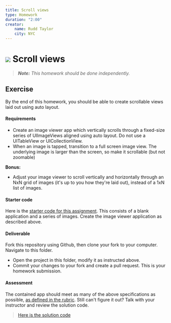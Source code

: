 ```yaml
---
title: Scroll views
type: Homework
duration: "2:00"
creator:
    name: Rudd Taylor
    city: NYC
---
```


# ![](https://ga-dash.s3.amazonaws.com/production/assets/logo-9f88ae6c9c3871690e33280fcf557f33.png) Scroll views

> ***Note:*** _This homework should be done independently._

## Exercise

By the end of this homework, you should be able to create scrollable views laid out using auto layout.

#### Requirements

- Create an image viewer app which vertically scrolls through a fixed-size series of UIImageViews aligned using auto layout. Do not use a UITableView or UICollectionView.
- When an image is tapped, transition to a full screen image view. The underlying image is larger than the screen, so make it scrollable (but not zoomable)

**Bonus:**

- Adjust your image viewer to scroll vertically and horizontally through an NxN grid of images (it's up to you how they're laid out), instead of a 1xN list of images.

#### Starter code

Here is the [starter code for this assignment](starter-code). This consists of a blank application and a series of images. Create the image viewer application as described above.

#### Deliverable

Fork this repository using Github, then clone your fork to your computer. Navigate to this folder. 
- Open the project in this folder, modify it as instructed above.
- Commit your changes to your fork and create a pull request. This is your homework submission.

#### Assessment

The contained app should meet as many of the above specifications as possible, [as defined in the rubric](/rubric.md). Still can't figure it out? Talk with your instructor and review the solution code.

 > [Here is the solution code](/solution-code)